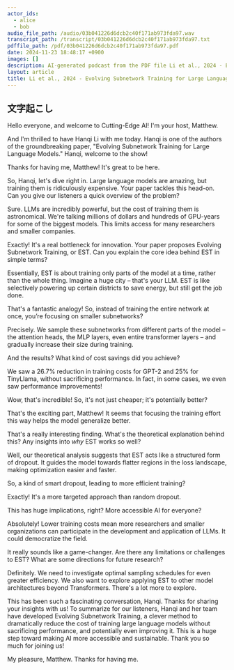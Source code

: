 ```yaml
---
actor_ids:
  - alice
  - bob
audio_file_path: /audio/03b041226d6dcb2c40f171ab973fda97.wav
transcript_path: /transcript/03b041226d6dcb2c40f171ab973fda97.txt
pdffile_path: /pdf/03b041226d6dcb2c40f171ab973fda97.pdf
date: 2024-11-23 18:48:17 +0900
images: []
description: AI-generated podcast from the PDF file Li et al., 2024 - Evolving Subnetwork Training for Large Language Models_EN
layout: article
title: Li et al., 2024 - Evolving Subnetwork Training for Large Language Models_EN
---
```


## 文字起こし
Hello everyone, and welcome to Cutting-Edge AI! I'm your host, Matthew.

And I'm thrilled to have Hanqi Li with me today. Hanqi is one of the authors of the groundbreaking paper, "Evolving Subnetwork Training for Large Language Models."  Hanqi, welcome to the show!

Thanks for having me, Matthew! It's great to be here.

So, Hanqi, let's dive right in.  Large language models are amazing, but training them is ridiculously expensive.  Your paper tackles this head-on. Can you give our listeners a quick overview of the problem?

Sure.  LLMs are incredibly powerful, but the cost of training them is astronomical. We're talking millions of dollars and hundreds of GPU-years for some of the biggest models. This limits access for many researchers and smaller companies.

Exactly!  It's a real bottleneck for innovation. Your paper proposes Evolving Subnetwork Training, or EST.  Can you explain the core idea behind EST in simple terms?

Essentially, EST is about training only parts of the model at a time, rather than the whole thing.  Imagine a huge city – that's your LLM. EST is like selectively powering up certain districts to save energy, but still get the job done.

That's a fantastic analogy! So, instead of training the entire network at once, you’re focusing on smaller subnetworks?

Precisely. We sample these subnetworks from different parts of the model – the attention heads, the MLP layers, even entire transformer layers – and gradually increase their size during training.

And the results?  What kind of cost savings did you achieve?

We saw a 26.7% reduction in training costs for GPT-2 and 25% for TinyLlama, without sacrificing performance.  In fact, in some cases, we even saw performance improvements!

Wow, that's incredible!  So, it's not just cheaper; it's potentially better?

That's the exciting part, Matthew!  It seems that focusing the training effort this way helps the model generalize better.

That's a really interesting finding.  What's the theoretical explanation behind this?  Any insights into *why* EST works so well?

Well, our theoretical analysis suggests that EST acts like a structured form of dropout.  It guides the model towards flatter regions in the loss landscape, making optimization easier and faster.

So, a kind of smart dropout, leading to more efficient training?

Exactly!  It's a more targeted approach than random dropout.

This has huge implications, right? More accessible AI for everyone?

Absolutely!  Lower training costs mean more researchers and smaller organizations can participate in the development and application of LLMs.  It could democratize the field.

It really sounds like a game-changer.  Are there any limitations or challenges to EST?  What are some directions for future research?

Definitely. We need to investigate optimal sampling schedules for even greater efficiency.  We also want to explore applying EST to other model architectures beyond Transformers.  There's a lot more to explore.

This has been such a fascinating conversation, Hanqi. Thanks for sharing your insights with us!  To summarize for our listeners, Hanqi and her team have developed Evolving Subnetwork Training, a clever method to dramatically reduce the cost of training large language models without sacrificing performance, and potentially even improving it.  This is a huge step toward making AI more accessible and sustainable. Thank you so much for joining us!

My pleasure, Matthew.  Thanks for having me.


